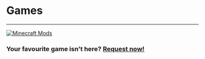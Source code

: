 # Games
<hr/>

[![Minecraft Mods](https://github-readme-stats.vercel.app/api/pin/?username=FOSMods&repo=Minecraft)](./Minecraft)

### Your favourite game isn't here? [Request now!](https://github.com/FOSMods/FOSMods/issues/new?assignees=&labels=Game+Request&template=game-request.md&title=Game+Request)

